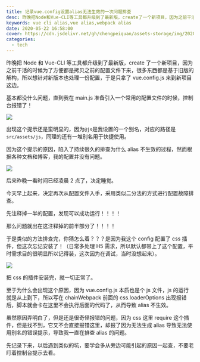 ```yaml
---
title: 记录vue.config设置alias无法生效的一次问题排查
desc: 昨晚把Node和Vue-CLI等工具都升级到了最新版，create了一个新项目，因为之前干活的时候为了方便都是拷贝之前的配置文件下来，很多东西都是基于旧版的解构，所以想针对新版本也处理一份配置，于是只拿了vue.config.js来到新项目这边。
keywords: vue cli alias,vue alias,webpack alias
date: 2020-05-22 16:58:00
cover: https://cdn.jsdelivr.net/gh/chengpeiquan/assets-storage/img/2020/05/4.jpg
categories:
  - tech
---
```


昨晚把 Node 和 Vue-CLI 等工具都升级到了最新版，create 了一个新项目，因为之前干活的时候为了方便都是拷贝之前的配置文件下来，很多东西都是基于旧版的解构，所以想针对新版本也处理一份配置，于是只拿了 vue.config.js 来到新项目这边。

基本都没什么问题，直到我在 main.js 准备引入一个常用的配置文件的时候，控制台报错了！

![](https://cdn.jsdelivr.net/gh/chengpeiquan/assets-storage/img/2020/05/1.jpg)

出现这个提示还是蛮明显的，因为`@js`是我设置的一个别名，对应的路径是`src/assets/js`，同理的还有一堆别名用于快捷使用。

因为这个提示的原因，陷入了持续很久的排查为什么 alias 不生效的过程，然而根据各种文档和博客，我的配置并没有问题。

![](https://cdn.jsdelivr.net/gh/chengpeiquan/assets-storage/img/2020/05/2.jpg)

后来昨晚一看时间已经凌晨 2 点了，决定睡觉。

今天早上起来，决定再次从配置文件入手，采用类似二分法的方式进行配置故障排查。

先注释掉一半的配置，发现可以成功运行！！！！

那么问题就出在这注释掉的前半部分了！！！！

于是类似的方法排查完，你猜怎么着？？？是因为我这个 config 配置了 css 插件，但这次忘记安装了！（日常多处理 H5 需求，所以默认都带上了这个配置，平时需求目的很明显所以记得装，这次因为在调试，当时没想起来）。

![](https://cdn.jsdelivr.net/gh/chengpeiquan/assets-storage/img/2020/05/3.jpg)

把 css 的插件安装完，就一切正常了。

至于为什么会出现这个原因，因为 vue.config.js 本质也是个 js 文件，js 的运行就是从上到下，所以写在 chainWebpack 前面的 css.loaderOptions 出现报错后，脚本就会卡在这里不会执行后面的代码了，从而导致 alias 不生效。

虽然原因弄明白了，但是还是很奇怪报错的问题，因为 css 这里 require 这个插件，但是找不到，它又不会直接报错这里，却报了因为无法生成 alias 导致无法使用别名的错误提示，导致我一直在排查 alias 的问题。

先记录下来，以后遇到类似的坑，要学会多从旁边可能引起的原因一起查，不要老盯着控制台提示去看。
